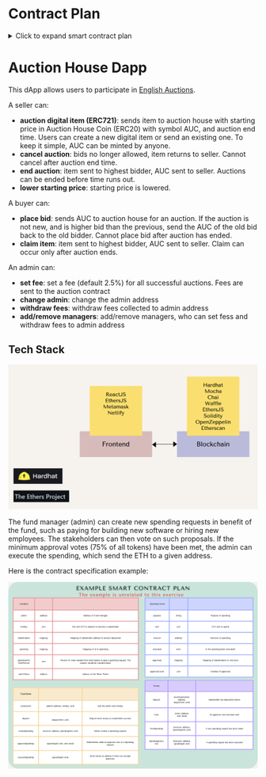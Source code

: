 # Contract Plan
<details>
<summary> Click to expand smart contract plan </summary>

| Variables | |  |  
| -------- | -------- | -------- |  
| admin | address | The address for the house admin|  
| lock | bool | Locking variable to prevent re-entrancy attacks|
| feeBp | uint | The fee to charge on succesful sales. Represented in basis points |
| collectedFees | uint256 | The total collected fees available for withdrawal by managers |
| auctionId | uint256 | Incremental variable used to generate new IDs for each auction created|
| coin | address | The address of the ERC-20 contract for AUC |
| managers | mapping | Maps an address to a boolean, indicating whether they are a manager. |
| auctions | mapping | Maps an auction id to the auction item struct |

###

| Auction Item Struct |  |  |  
| --- | --------- | ------------ |  
| seller | address | The address of the seller |  
| contractId | address | The ERC-721 contract address of the item being sold |
| tokenId | uint256 | The specific token id (within the ERC-721 contract) of the item being sold|
| endTime | uint256 | The end time of the auction, specified in epoch seconds |
| highestBid | uint256 | The bidding amount. If there is no bidder, the starting price |
| highestBidder | address | The highest bidder, or 0x0 for no bids|
| archived | bool | Whether or not the auction has ended and items were claimed |

###

| Functions |  |  |  
| -------- | -------- | -------- |  
| constructor | (admin: address, fee: uint, AuctionHouseCoin: coin) | Creates an auction house object with the specified values. Sets default admin address, fee and AUC contract |  
| claimItems | (id: uint256) | Trigger an item claim for an auction. Item/AUC sent to respective buyer/seller |
| createAuction | (contractAddress: address, tokenId: uint256, startPrice: uint256, endTime: uint256) | Allows a seller to create an auction for an ERC-721 token |
| lowerPrice | (id: uint256, newPrice: uint256) | Allows the seller to lower an auction price if no bids have been placed yet |
| forceEndAuction | (id: uint256) | Allows the seller to end an auction, completes any potential sales |
| cancelAuction | (id: uint256) | Allows the seller to cancel an auction, refunds items to everyone |
| placeBid | (id: uint256, bidAmnt: uint256) | Place a bid on an auction item, replacing the old bid (if it is a valid bid) |
| setAdmin | (newAdmin: address) | Allows the administrator to replace the admin address |
| addManager | (addr: address)| Allows the administrator to add an address to management |
| removeManager | (addr: address) | Allows the administrator to remove an address from management |
| withdrawFees | (amnt: uint256) | Allows management/admins to withdraw collected fees into the admin address|
| setFee | (fee: uint) | Allows management/admin to update the house fee |
| calculateHouseCut | (amnt: uint256) | Applies the house fee to the provided amount and returns the computed value |

###
| Events | | |  
| -------- | -------- | -------- |  
| AuctionCreated | (id: uint256) | Indicates that a new auction has been created, with the ID mapped to the auction struct |  
| AuctionCancelled | (id: uint256) | Indicates that an auction was cancelled (refunded items) by the seller |
| AuctionEnded | (id: uint256) | Indicates that an auction was ended (items sold to bidder) by the seller |
| BidPlaced | (id: uint256, newBid: uint256) | Indicates a new bid being placed on a specific auction, with the bid amount |
| ItemClaimed | (id: uint256) | Indicates that items were claimed for an auction that had ended by time |
| FeeChanged | (fee: uint) | Indicates that the fee has changed for auction sales  |
| PriceLowered | (id: uint256, newPrice: uint256) | Indicates the starting price has decreased by the seller for an item |

</details>

# Auction House Dapp

This dApp allows users to participate in [English Auctions](https://en.wikipedia.org/wiki/English_auction).

A seller can:

- **auction digital item (ERC721)**: sends item to auction house with starting price in Auction House Coin (ERC20) with symbol AUC, and auction end time. Users can create a new digital item or send an existing one. To keep it simple, AUC can be minted by anyone.
- **cancel auction**: bids no longer allowed, item returns to seller. Cannot cancel after auction end time.
- **end auction**: item sent to highest bidder, AUC sent to seller. Auctions can be ended before time runs out.
- **lower starting price**: starting price is lowered.

A buyer can:

- **place bid**: sends AUC to auction house for an auction. If the auction is not new, and is higher bid than the previous, send the AUC of the old bid back to the old bidder. Cannot place bid after auction has ended.
- **claim item**: item sent to highest bidder, AUC sent to seller. Claim can occur only after auction ends.

An admin can:

- **set fee**: set a fee (default 2.5%) for all successful auctions. Fees are sent to the auction contract
- **change admin**: change the admin address
- **withdraw fees**: withdraw fees collected to admin address
- **add/remove managers**: add/remove managers, who can set fess and withdraw fees to admin address

## Tech Stack 

![Contract](./media/tech.png)

The fund manager (admin) can create new spending requests in benefit of the fund, such as paying for building new software or hiring new employees. The stakeholders can then vote on such proposals. If the minimum approval votes (75% of all tokens) have been met, the admin can execute the spending, which send the ETH to a given address.

Here is the contract specification example:

![Example](./media/example.png)
